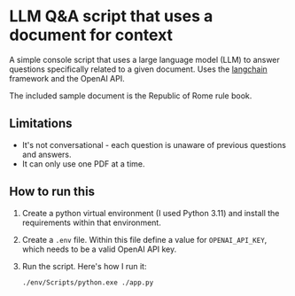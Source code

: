 # LLM Q&A script that uses a document for context
A simple console script that uses a large language model (LLM) to answer questions specifically related to a given document. Uses the [langchain](https://github.com/hwchase17/langchain) framework and the OpenAI API.

The included sample document is the Republic of Rome rule book.


## Limitations

- It's not conversational - each question is unaware of previous questions and answers.
- It can only use one PDF at a time.

## How to run this

1. Create a python virtual environment (I used Python 3.11) and install the requirements within that environment.
3. Create a `.env` file. Within this file define a value for `OPENAI_API_KEY`, which needs to be a valid OpenAI API key.
4. Run the script. Here's how I run it:

   ```
   ./env/Scripts/python.exe ./app.py
   ```
